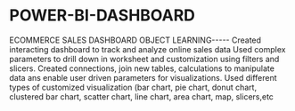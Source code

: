 # POWER-BI-DASHBOARD
ECOMMERCE SALES DASHBOARD
OBJECT LEARNING-----
Created interacting dashboard to track and analyze online sales data
Used complex parameters to drill down in worksheet and customization using filters and slicers.
Created connections, join new tables, calculations to manipulate data ans enable user driven parameters for visualizations.
Used different types of customized visualization (bar chart, pie chart, donut chart, clustered bar chart, scatter chart, line chart, area chart, map, slicers,etc

